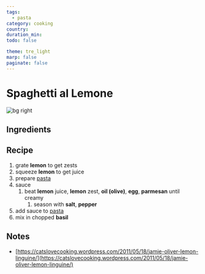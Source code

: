 ```yaml
---
tags:
  - pasta
category: cooking
country:
duration_min:
todo: false

theme: tre_light
marp: false
paginate: false
---
```


# Spaghetti al Lemone

![bg right](../../gfx/PXL_20250319_082227399.jpg)
## Ingredients
## Recipe
1. grate **lemon** to get zests
1. squeeze **lemon** to get juice
1. prepare [pasta](Pasta.md)
1. sauce
    1. beat **lemon** juice, **lemon** zest, **oil (olive)**, **egg**, **parmesan** until creamy
        1. season with **salt**, **pepper**
1. add sauce to [pasta](Pasta.md)
1. mix in chopped **basil**

## Notes
* [https://catslovecooking.wordpress.com/2011/05/18/jamie-oliver-lemon-linguine/](https://catslovecooking.wordpress.com/2011/05/18/jamie-oliver-lemon-linguine/)
